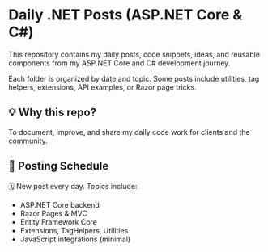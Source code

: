 # Daily .NET Posts (ASP.NET Core & C#)

This repository contains my daily posts, code snippets, ideas, and reusable components from my ASP.NET Core and C# development journey.

Each folder is organized by date and topic. Some posts include utilities, tag helpers, extensions, API examples, or Razor page tricks.

## 💡 Why this repo?
To document, improve, and share my daily code work for clients and the community.

## 📆 Posting Schedule
🗓️ New post every day. Topics include:
- ASP.NET Core backend
- Razor Pages & MVC
- Entity Framework Core
- Extensions, TagHelpers, Utilities
- JavaScript integrations (minimal)
